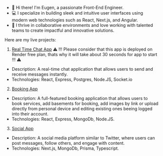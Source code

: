 - 👋 Hi there! I'm Eugen, a passionate Front-End Engineer.
- 💻 I specialize in building sleek and intuitive user interfaces using modern web technologies such as React, Next.js, and Angular.
- 🚀 I thrive in collaborative environments and love working with talented teams to create impactful and innovative solutions.

Here are my live projects: 

1. [Real Time Chat App](https://eugen-chat-app.onrender.com/)
 ⚠️ !!! Please consider that this app is deployed on Render free plan, thats why it will take about 30 seconds for app to start !!! ⚠️
 - Description: A real-time chat application that allows users to send and receive messages instantly.
 - Technologies: React, Express, Postgres, Node.JS, Socket.io

2. [Booking App](https://eugen-booking-app.vercel.app/)

 - Description: A full-featured booking application that allows users to book services, add basements for booking, add images by link or upload directly from personal device and editing existing ones beeing logged into their account.
 - Technologies: React, Express, MongoDb, Node.JS.
   
3. [Social App](https://mwitter-alpha.vercel.app/)

 - Description: A social media platform similar to Twitter, where users can post messages, follow others, and engage with content.
 - Technologies: Next.js, MongoDb, Prisma, Typescript.

